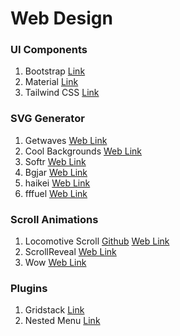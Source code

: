 # Web Design

### UI Components
1. Bootstrap [Link](https://getbootstrap.com)
2. Material [Link](https://material.io/develop/web)
3. Tailwind CSS [Link](https://tailwindcss.com/)

### SVG Generator
1. Getwaves [Web Link](https://getwaves.io/)
2. Cool Backgrounds [Web Link](https://coolbackgrounds.io/)
3. Softr [Web Link](https://www.softr.io/tools/svg-wave-generator)
4. Bgjar [Web Link](https://bgjar.com/)
5. haikei [Web Link](https://app.haikei.app/)
6. fffuel [Web Link](https://fffuel.co)

### Scroll Animations
1. Locomotive Scroll [Github](https://github.com/locomotivemtl/locomotive-scroll) [Web Link](https://locomotivemtl.github.io/locomotive-scroll/)
2. ScrollReveal [Web Link](https://scrollrevealjs.org/)
3. Wow [Web Link](https://wowjs.uk/)

### Plugins
1. Gridstack [Link](https://gridstackjs.com/)
2. Nested Menu [Link](https://github.com/moemoe89/simple-management-menu-php-mysql-jquery)
